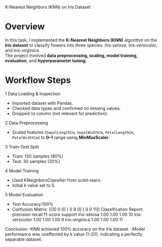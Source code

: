  K-Nearest Neighbors (KNN) on Iris Dataset 

# Overview 
In this task, I implemented the **K-Nearest Neighbors (KNN)** algorithm on the **Iris dataset** to classify flowers into three species: *Iris-setosa*, *Iris-versicolor*, and *Iris-virginica*.  
The project involved **data preprocessing, scaling, model training, evaluation**, and **hyperparameter tuning**. 

# Workflow Steps  

1️ Data Loading & Inspection
- Imported dataset with Pandas.
- Checked data types and confirmed no missing values.
- Dropped `Id` column (not relevant for prediction).

2️ Data Preprocessing
- Scaled features (`SepalLengthCm`, `SepalWidthCm`, `PetalLengthCm`, `PetalWidthCm`) to **0–1** range using **MinMaxScaler**.

3️ Train-Test Split
- Train: 120 samples (80%)  
- Test: 30 samples (20%)

4️ Model Training
- Used KNeighborsClassifier from scikit-learn.
- Initial k value set to 5.

 5️ Model Evaluation
- Test Accuracy:100%  
- Confusion Matrix:
  [[10 0 0]
[ 0 9 0]
[ 0 0 11]]
Classification Report:
              precision    recall  f1-score   support
Iris-setosa       1.00      1.00      1.00        10
Iris-versicolor 1.00 1.00 1.00 9
Iris-virginica 1.00 1.00 1.00 11

Conclusion
-KNN achieved 100% accuracy on the Iris dataset.
-Model performance was unaffected by k value (1–20), indicating a perfectly separable dataset.


